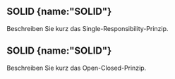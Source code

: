 ## SOLID {name:"SOLID"}
<p>Beschreiben Sie kurz das Single-Responsibility-Prinzip.</p>

## SOLID {name:"SOLID"}
<p>Beschreiben Sie kurz das Open-Closed-Prinzip.</p>